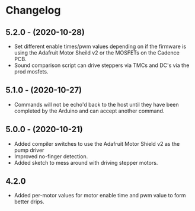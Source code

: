 # Changelog

## 5.2.0 - (2020-10-28)

* Set different enable times/pwm values depending on if the firmware is using the Adafruit Motor Sheild v2 or the MOSFETs on the Cadence PCB.
* Sound comparison script can drive steppers via TMCs and DC's via the prod mosfets.

## 5.1.0 - (2020-10-27)

* Commands will not be echo'd back to the host until they have been completed by the Arduino and can accept another command.

## 5.0.0 - (2020-10-21)

* Added compiler switches to use the Adafruit Motor Shield v2 as the pump driver
* Improved no-finger detection.
* Added sketch to mess around with driving stepper motors.

## 4.2.0

* Added per-motor values for motor enable time and pwm value to form better drips.

